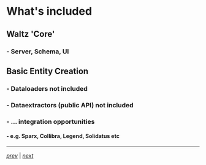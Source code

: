 # What's included

## Waltz 'Core'
### - Server, Schema, UI

## Basic Entity Creation
### - Dataloaders not included
### - Dataextractors (public API) not included
### - ... integration opportunities
#### - e.g. Sparx, Collibra, Legend, Solidatus etc
----

_[prev](30_deployment_setup.md)_ |
_[next](50_setup.md)_
